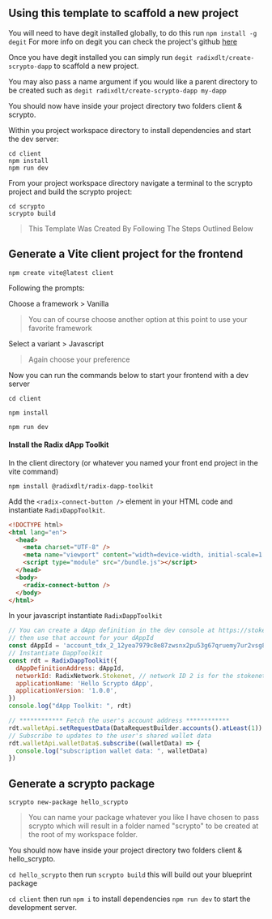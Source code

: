 ## Using this template to scaffold a new project
You will need to have degit installed globally, to do this run `npm install -g degit`
For more info on degit you can check the project's github [here](https://github.com/Rich-Harris/degit)

Once you have degit installed you can simply run `degit radixdlt/create-scrypto-dapp` to scaffold a new project.

You may also pass a name argument if you would like a parent directory to be created such as `degit radixdlt/create-scrypto-dapp my-dapp`

You should now have inside your project directory two folders client & scrypto.

Within you project workspace directory to install dependencies and start the dev server:
``` 
cd client
npm install
npm run dev
```

From your project workspace directory navigate a terminal to the scrypto project and build the scrypto project:
```
cd scrypto
scrypto build
```

> This Template Was Created By Following The Steps Outlined Below

## Generate a Vite client project for the frontend

`npm create vite@latest client`

Following the prompts:

Choose a framework > Vanilla

> You can of course choose another option at this point to use your favorite framework

Select a variant > Javascript

> Again choose your preference

Now you can run the commands below to start your frontend with a dev server

`cd client`

`npm install`

`npm run dev`

#### Install the Radix dApp Toolkit

In the client directory (or whatever you named your front end project in the vite command)

`npm install @radixdlt/radix-dapp-toolkit`

Add the `<radix-connect-button />` element in your HTML code and instantiate `RadixDappToolkit`.

```html
<!DOCTYPE html>
<html lang="en">
  <head>
    <meta charset="UTF-8" />
    <meta name="viewport" content="width=device-width, initial-scale=1.0" />
    <script type="module" src="/bundle.js"></script>
  </head>
  <body>
    <radix-connect-button />
  </body>
</html>
```

In your javascript instantiate `RadixDappToolkit`

```javascript
// You can create a dApp definition in the dev console at https://stokenet-console.radixdlt.com/dapp-metadata 
// then use that account for your dAppId
const dAppId = 'account_tdx_2_12yea7979c8e87zwsnx2pu53g67qruemy7ur2vsg8445l3fwgxly78q'
// Instantiate DappToolkit
const rdt = RadixDappToolkit({
  dAppDefinitionAddress: dAppId,
  networkId: RadixNetwork.Stokenet, // network ID 2 is for the stokenet test network, network ID 1 is for mainnet
  applicationName: 'Hello Scrypto dApp',
  applicationVersion: '1.0.0',
})
console.log("dApp Toolkit: ", rdt)

// ************ Fetch the user's account address ************
rdt.walletApi.setRequestData(DataRequestBuilder.accounts().atLeast(1))
// Subscribe to updates to the user's shared wallet data
rdt.walletApi.walletData$.subscribe((walletData) => {
  console.log("subscription wallet data: ", walletData)
})
```

## Generate a scrypto package

`scrypto new-package hello_scrypto`

> You can name your package whatever you like I have chosen to pass scrypto which will result in a folder named "scrypto" to be created at the root of my workspace folder.

You should now have inside your project directory two folders client & hello_scrypto.

`cd hello_scrypto` then run `scrypto build` this will build out your blueprint package

`cd client` then run `npm i` to install dependencies `npm run dev` to start the development server.
